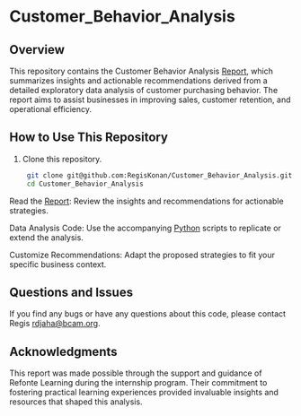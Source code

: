 # Customer_Behavior_Analysis

## Overview

This repository contains the Customer Behavior Analysis [Report](), which summarizes insights and actionable recommendations derived from a detailed exploratory data analysis of customer purchasing behavior. The report aims to assist businesses in improving sales, customer retention, and operational efficiency.


## How to Use This Repository

1. Clone this repository.
   ```sh
    git clone git@github.com:RegisKonan/Customer_Behavior_Analysis.git
    cd Customer_Behavior_Analysis
   ```

Read the [Report](): Review the insights and recommendations for actionable strategies.

Data Analysis Code: Use the accompanying [Python]() scripts to replicate or extend the analysis.

Customize Recommendations: Adapt the proposed strategies to fit your specific business context.

 
Questions and Issues
--------------------

If you find any bugs or have any questions about this code, please contact Regis [rdjaha@bcam.org](rdjaha@bcam.org). 

Acknowledgments
--------------------

This report was made possible through the support and guidance of Refonte Learning during the internship program. Their commitment to fostering practical learning experiences provided invaluable insights and resources that shaped this analysis.
